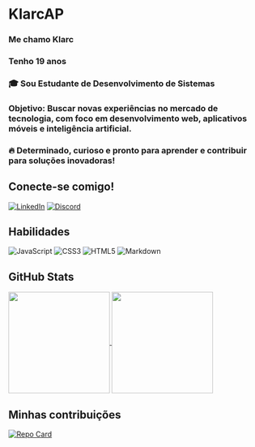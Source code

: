 # KlarcAP

### Me chamo Klarc

### Tenho 19 anos

### :mortar_board: Sou Estudante de Desenvolvimento de Sistemas

### Objetivo: Buscar novas experiências no mercado de tecnologia, com foco em desenvolvimento web, aplicativos móveis e inteligência artificial. 
### :fire: Determinado, curioso e pronto para aprender e contribuir para soluções inovadoras!


## Conecte-se comigo!

[![LinkedIn](https://img.shields.io/badge/LinkedIn-000?style=for-the-badge&logo=linkedin&)](www.linkedin.com/in/klarc-almeida-908774162) [![Discord](https://img.shields.io/badge/Discord-000?style=for-the-badge&logo=discord&)](https://www.discord.com/in/504162901360115712/)

## Habilidades

![JavaScript](https://img.shields.io/badge/JavaScript-000?style=for-the-badge&logo=javascript) ![CSS3](https://img.shields.io/badge/CSS3-000?style=for-the-badge&logo=css3&logoColor=264CE4) ![HTML5](https://img.shields.io/badge/HTML5-000?style=for-the-badge&logo=html5) ![Markdown](https://img.shields.io/badge/Markdown-000?style=for-the-badge&logo=markdown)

## GitHub Stats

<a href="https://github-readme-stats.vercel.app/api?username=KlarcAP">

  <img height=200 align="center" src="https://github-readme-stats.vercel.app/api?username=KlarcAP&theme=tokyonight&bg_color=000&show_icons=true" />
</a>
<a href="https://github.com/KlarcAP/convoychat">
  <img height=200 align="center" src="https://github-readme-stats-git-masterrstaa-rickstaa.vercel.app/api/top-langs/?username=KlarcAP&bg_color=000&layout=compact&langs_count=8&card_width=320&theme=tokyonight" />
</a>

## Minhas contribuições

[![Repo Card](https://github-readme-stats.vercel.app/api/pin/?username=KlarcAP&repo=dio-lab-open-source&theme=tokyonight&bg_color=000&show_icons=true&show_owner)](https://github.com/KlarcAP/dio-lab-open-source)

